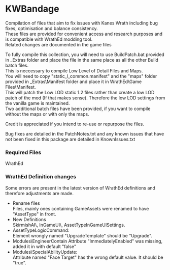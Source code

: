 # KWBandage
 Compilation of files that aim to fix issues with Kanes Wrath including bug fixes, optimisation and balance consistency.  
 These files are provided for convenient access and research purposes and is compatible with WrathEd modding tool.  
 Related changes are documented in the game files  
 
 To fully compile this collection, you will need to use BuildPatch.bat provided in _Extras folder and place the file in the same place as all the other Build batch files.  
 This is neccessary to compile Low Level of Detail Files and Maps.  
 You will need to copy "static_l_common.manifest" and the "maps" folder provided in _Extras\Manifest folder and place it in WrathEd\Game Files\Manifest.  
 This will patch the Low LOD static 1.2 files rather than create a low LOD patch of the mod (If that makes sense). Therefore the low LOD settings from the vanilla game is maintained.  
 Two additional batch files have been provided, if you want to compile without the maps or with only the maps.  

 Credit is appreciated if you intend to re-use or repurpose the files.
 
 Bug fixes are detailed in the PatchNotes.txt and any known issues that have not been fixed in this package are detailed in KnownIssues.txt
 
 ### Required Files
 WrathEd
 
 ### WrathEd Definition changes
 Some errors are present in the latest version of WrathEd definitions and therefore adjustments are made.  
 * Rename files  
 Files, mainly ones containing GameAssets were renamed to have "AssetType" in front.  
 * New Definitions  
 SkirmishAI\\, InGameUI\\, AssetTypeInGameUISettings.  
 * AssetTypeLogicCommand:  
 Element wrongly named "UpgradeTemplate" should be "Upgrade".  
 * Modules\EngineerContain
 Attribute "ImmediatelyEnabled" was missing, added it in with default "false"
 * Modules\SpecialAbilityUpdate:  
 Attribute named "Face Target" has the wrong default value. It should be "true".